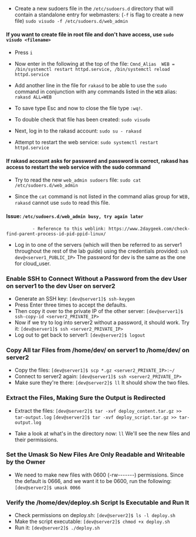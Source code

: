 - Create a new sudoers file in the ```/etc/sudoers.d``` directory that will contain a standalone entry for webmasters: (```-f``` is flag to create a new file)
```sudo visudo -f /etc/sudoers.d/web_admin```
#### If you want to create file in root file and don't have access, use ```sudo visudo <filename>```

- Press ```i```

- Now enter in the following at the top of the file:
```Cmnd_Alias  WEB = /bin/systemctl restart httpd.service, /bin/systemctl reload httpd.service```

- Add another line in the file for ```rakasd``` to be able to use the ```sudo``` command in conjunction with any commands listed in the ```WEB``` alias:
```rakasd ALL=WEB```

- To save type Esc and now to close the file type ```:wq!```.

- To double check that file has been created: ```sudo visudo```

- Next, log in to the rakasd account:
```sudo su - rakasd```

- Attempt to restart the web service:
```sudo systemctl restart httpd.service```
#### If rakasd account asks for password and password is correct, rakasd has access to restart the web service with the sudo command

- Try to read the new ```web_admin sudoers``` file:
```sudo cat /etc/sudoers.d/web_admin```

- Since the ```cat``` command is not listed in the command alias group for ```WEB, rakasd``` cannot use ```sudo``` to read this file.

#### Issue: ```/etc/sudoers.d/web_admin busy, try again later```
              - Reference to this weblink: https://www.2daygeek.com/check-find-parent-process-id-pid-ppid-linux/




- Log in to one of the servers (which will then be referred to as server1 throughout the rest of the lab guide) using the credentials provided:
```ssh dev@<server1_PUBLIC_IP>```
The password for dev is the same as the one for cloud_user.

### Enable SSH to Connect Without a Password from the dev User on server1 to the dev User on server2
- Generate an SSH key:
```[dev@server1]$ ssh-keygen```
- Press Enter three times to accept the defaults.
- Then copy it over to the private IP of the other server:
```[dev@server1]$ ssh-copy-id <server2_PRIVATE_IP>```
- Now if we try to log into server2 without a password, it should work. Try it:
```[dev@server1]$ ssh <server2_PRIVATE_IP>```
- Log out to get back to server1:
```[dev@server2]$ logout```

### Copy All tar Files from /home/dev/ on server1 to /home/dev/ on server2
- Copy the files:
```[dev@server1]$ scp *.gz <server2_PRIVATE_IP>:~/```
- Connect to server2 again:
```[dev@server1]$ ssh <server2_PRIVATE_IP>```
- Make sure they're there:
```[dev@server2]$ ll```
It should show the two files.

### Extract the Files, Making Sure the Output is Redirected
- Extract the files:
```[dev@server2]$ tar -xvf deploy_content.tar.gz >> tar-output.log```
```[dev@server2]$ tar -xvf deploy_script.tar.gz >> tar-output.log```

- Take a look at what's in the directory now:
```ll```
We'll see the new files and their permissions.

### Set the Umask So New Files Are Only Readable and Writeable by the Owner
- We need to make new files with 0600 (-rw-------) permissions. Since the default is 0666, and we want it to be 0600, run the following:
```[dev@server2]$ umask 0066```

### Verify the /home/dev/deploy.sh Script Is Executable and Run It
- Check permissions on deploy.sh:
```[dev@server2]$ ls -l deploy.sh```
- Make the script executable:
```[dev@server2]$ chmod +x deploy.sh```
- Run it:
```[dev@server2]$ ./deploy.sh```
